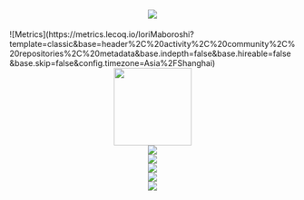 <h1 align="center"> <a href="https://sunguoqi.com/"> <img src="https://readme-typing-svg.herokuapp.com/?lines=console.log(%22Hello%2C%20World!%22);👋　よ！ここは伊織幻！<br>👀　一個簡簡單單的高中生！<br>🌱 Chinese/English/Japanese Okay<br>💞️ html/css/JavaScript学习中&center=true&size=27"> </a> </h1>
![Metrics](https://metrics.lecoq.io/IoriMaboroshi?template=classic&base=header%2C%20activity%2C%20community%2C%20repositories%2C%20metadata&base.indepth=false&base.hireable=false&base.skip=false&config.timezone=Asia%2FShanghai)
<div align="center"> <img height="137px" src="https://github-readme-stats.vercel.app/api?username=IoriMaboroshi&hide_title=true&hide_border=true&show_icons=trueline_height=21&text_color=000&icon_color=000&bg_color=0,ea6161,ffc64d,fffc4d,52fa5a&theme=graywhite" /> </div>
<div align="center"> <img src="https://github-readme-stats.vercel.app/api/top-langs/?username=IoriMaboroshi&hide_title=true&hide_border=true&layout=compact&langs_count=6&text_color=000&icon_color=fff&bg_color=0,52fa5a,4dfcff,c64dff&theme=graywhite" /> </div>
<div align="center"> <img src="https://github-profile-trophy.vercel.app/?username=IoriMaboroshi" /> </div>
<div align="center"> <img src="https://activity-graph.herokuapp.com/graph?username=IoriMaboroshi&theme=xcode" /> </div>
<div align="center"> <img src="https://github-readme-streak-stats.herokuapp.com/?user=IoriMaboroshi" /> </div>
<div align="center"> <img src="https://visitor-badge.glitch.me/badge?page_id=sun0225SUN" /> </div>
